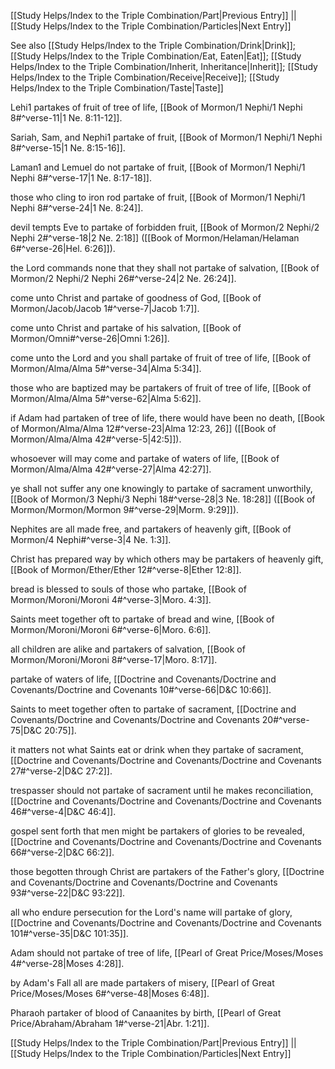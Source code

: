 [[Study Helps/Index to the Triple Combination/Part|Previous Entry]]  ||  [[Study Helps/Index to the Triple Combination/Particles|Next Entry]]

 See also [[Study Helps/Index to the Triple Combination/Drink|Drink]]; [[Study Helps/Index to the Triple Combination/Eat, Eaten|Eat]]; [[Study Helps/Index to the Triple Combination/Inherit, Inheritance|Inherit]]; [[Study Helps/Index to the Triple Combination/Receive|Receive]]; [[Study Helps/Index to the Triple Combination/Taste|Taste]]

 Lehi1 partakes of fruit of tree of life, [[Book of Mormon/1 Nephi/1 Nephi 8#^verse-11|1 Ne. 8:11-12]].

 Sariah, Sam, and Nephi1 partake of fruit, [[Book of Mormon/1 Nephi/1 Nephi 8#^verse-15|1 Ne. 8:15-16]].

 Laman1 and Lemuel do not partake of fruit, [[Book of Mormon/1 Nephi/1 Nephi 8#^verse-17|1 Ne. 8:17-18]].

 those who cling to iron rod partake of fruit, [[Book of Mormon/1 Nephi/1 Nephi 8#^verse-24|1 Ne. 8:24]].

 devil tempts Eve to partake of forbidden fruit, [[Book of Mormon/2 Nephi/2 Nephi 2#^verse-18|2 Ne. 2:18]] ([[Book of Mormon/Helaman/Helaman 6#^verse-26|Hel. 6:26]]).

 the Lord commands none that they shall not partake of salvation, [[Book of Mormon/2 Nephi/2 Nephi 26#^verse-24|2 Ne. 26:24]].

 come unto Christ and partake of goodness of God, [[Book of Mormon/Jacob/Jacob 1#^verse-7|Jacob 1:7]].

 come unto Christ and partake of his salvation, [[Book of Mormon/Omni#^verse-26|Omni 1:26]].

 come unto the Lord and you shall partake of fruit of tree of life, [[Book of Mormon/Alma/Alma 5#^verse-34|Alma 5:34]].

 those who are baptized may be partakers of fruit of tree of life, [[Book of Mormon/Alma/Alma 5#^verse-62|Alma 5:62]].

 if Adam had partaken of tree of life, there would have been no death, [[Book of Mormon/Alma/Alma 12#^verse-23|Alma 12:23, 26]] ([[Book of Mormon/Alma/Alma 42#^verse-5|42:5]]).

 whosoever will may come and partake of waters of life, [[Book of Mormon/Alma/Alma 42#^verse-27|Alma 42:27]].

 ye shall not suffer any one knowingly to partake of sacrament unworthily, [[Book of Mormon/3 Nephi/3 Nephi 18#^verse-28|3 Ne. 18:28]] ([[Book of Mormon/Mormon/Mormon 9#^verse-29|Morm. 9:29]]).

 Nephites are all made free, and partakers of heavenly gift, [[Book of Mormon/4 Nephi#^verse-3|4 Ne. 1:3]].

 Christ has prepared way by which others may be partakers of heavenly gift, [[Book of Mormon/Ether/Ether 12#^verse-8|Ether 12:8]].

 bread is blessed to souls of those who partake, [[Book of Mormon/Moroni/Moroni 4#^verse-3|Moro. 4:3]].

 Saints meet together oft to partake of bread and wine, [[Book of Mormon/Moroni/Moroni 6#^verse-6|Moro. 6:6]].

 all children are alike and partakers of salvation, [[Book of Mormon/Moroni/Moroni 8#^verse-17|Moro. 8:17]].

 partake of waters of life, [[Doctrine and Covenants/Doctrine and Covenants/Doctrine and Covenants 10#^verse-66|D&C 10:66]].

 Saints to meet together often to partake of sacrament, [[Doctrine and Covenants/Doctrine and Covenants/Doctrine and Covenants 20#^verse-75|D&C 20:75]].

 it matters not what Saints eat or drink when they partake of sacrament, [[Doctrine and Covenants/Doctrine and Covenants/Doctrine and Covenants 27#^verse-2|D&C 27:2]].

 trespasser should not partake of sacrament until he makes reconciliation, [[Doctrine and Covenants/Doctrine and Covenants/Doctrine and Covenants 46#^verse-4|D&C 46:4]].

 gospel sent forth that men might be partakers of glories to be revealed, [[Doctrine and Covenants/Doctrine and Covenants/Doctrine and Covenants 66#^verse-2|D&C 66:2]].

 those begotten through Christ are partakers of the Father's glory, [[Doctrine and Covenants/Doctrine and Covenants/Doctrine and Covenants 93#^verse-22|D&C 93:22]].

 all who endure persecution for the Lord's name will partake of glory, [[Doctrine and Covenants/Doctrine and Covenants/Doctrine and Covenants 101#^verse-35|D&C 101:35]].

 Adam should not partake of tree of life, [[Pearl of Great Price/Moses/Moses 4#^verse-28|Moses 4:28]].

 by Adam's Fall all are made partakers of misery, [[Pearl of Great Price/Moses/Moses 6#^verse-48|Moses 6:48]].

 Pharaoh partaker of blood of Canaanites by birth, [[Pearl of Great Price/Abraham/Abraham 1#^verse-21|Abr. 1:21]].

[[Study Helps/Index to the Triple Combination/Part|Previous Entry]]  ||  [[Study Helps/Index to the Triple Combination/Particles|Next Entry]]